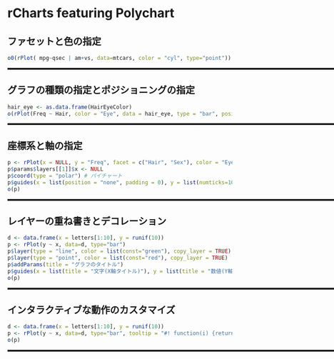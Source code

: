 # rCharts featuring Polychart




<!-- プロットのスタイル指定 -->
<style>
.rChart { border: solid 2px; margin: auto; width: 800px;}
</style>

## ファセットと色の指定

```r
o0(rPlot( mpg~qsec | am+vs, data=mtcars, color = "cyl", type="point"))
```

<script type='text/javascript' src=http://ramnathv.github.io/rCharts/libraries/widgets/polycharts/js/polychart2.standalone.js></script>
<div id = 'chart88c7259748a' class = 'rChart polycharts'></div>
<script type='text/javascript'>
    var chartParams = {
 "dom": "chart88c7259748a",
"width":    800,
"height":    600,
"layers": [
 {
 "x": "qsec",
"y": "mpg",
"data": {
 "mpg": [     21,     21,   22.8,   21.4,   18.7,   18.1,   14.3,   24.4,   22.8,   19.2,   17.8,   16.4,   17.3,   15.2,   10.4,   10.4,   14.7,   32.4,   30.4,   33.9,   21.5,   15.5,   15.2,   13.3,   19.2,   27.3,     26,   30.4,   15.8,   19.7,     15,   21.4 ],
"cyl": [      6,      6,      4,      6,      8,      6,      8,      4,      4,      6,      6,      8,      8,      8,      8,      8,      8,      4,      4,      4,      4,      8,      8,      8,      8,      4,      4,      4,      8,      6,      8,      4 ],
"disp": [    160,    160,    108,    258,    360,    225,    360,  146.7,  140.8,  167.6,  167.6,  275.8,  275.8,  275.8,    472,    460,    440,   78.7,   75.7,   71.1,  120.1,    318,    304,    350,    400,     79,  120.3,   95.1,    351,    145,    301,    121 ],
"hp": [    110,    110,     93,    110,    175,    105,    245,     62,     95,    123,    123,    180,    180,    180,    205,    215,    230,     66,     52,     65,     97,    150,    150,    245,    175,     66,     91,    113,    264,    175,    335,    109 ],
"drat": [    3.9,    3.9,   3.85,   3.08,   3.15,   2.76,   3.21,   3.69,   3.92,   3.92,   3.92,   3.07,   3.07,   3.07,   2.93,      3,   3.23,   4.08,   4.93,   4.22,    3.7,   2.76,   3.15,   3.73,   3.08,   4.08,   4.43,   3.77,   4.22,   3.62,   3.54,   4.11 ],
"wt": [   2.62,  2.875,   2.32,  3.215,   3.44,   3.46,   3.57,   3.19,   3.15,   3.44,   3.44,   4.07,   3.73,   3.78,   5.25,  5.424,  5.345,    2.2,  1.615,  1.835,  2.465,   3.52,  3.435,   3.84,  3.845,  1.935,   2.14,  1.513,   3.17,   2.77,   3.57,   2.78 ],
"qsec": [  16.46,  17.02,  18.61,  19.44,  17.02,  20.22,  15.84,     20,   22.9,   18.3,   18.9,   17.4,   17.6,     18,  17.98,  17.82,  17.42,  19.47,  18.52,   19.9,  20.01,  16.87,   17.3,  15.41,  17.05,   18.9,   16.7,   16.9,   14.5,   15.5,   14.6,   18.6 ],
"vs": [      0,      0,      1,      1,      0,      1,      0,      1,      1,      1,      1,      0,      0,      0,      0,      0,      0,      1,      1,      1,      1,      0,      0,      0,      0,      1,      0,      1,      0,      0,      0,      1 ],
"am": [      1,      1,      1,      0,      0,      0,      0,      0,      0,      0,      0,      0,      0,      0,      0,      0,      0,      1,      1,      1,      0,      0,      0,      0,      0,      1,      1,      1,      1,      1,      1,      1 ],
"gear": [      4,      4,      4,      3,      3,      3,      3,      4,      4,      4,      4,      3,      3,      3,      3,      3,      3,      4,      4,      4,      3,      3,      3,      3,      3,      4,      5,      5,      5,      5,      5,      4 ],
"carb": [      4,      4,      1,      1,      2,      1,      4,      2,      2,      4,      4,      3,      3,      3,      4,      4,      4,      1,      2,      1,      1,      2,      2,      4,      2,      1,      2,      2,      4,      6,      8,      2 ] 
},
"facet": [ "am", "vs" ],
"color": "cyl",
"type": "point" 
} 
],
"facet": {
 "type": "grid",
"x": "am",
"y": "vs" 
},
"guides": [],
"coord": [],
"id": "chart88c7259748a" 
}
    _.each(chartParams.layers, function(el){
        el.data = polyjs.data(el.data)
    })
    var graph_chart88c7259748a = polyjs.chart(chartParams);
</script>


## グラフの種類の指定とポジショニングの指定

```r
hair_eye <- as.data.frame(HairEyeColor)
o(rPlot(Freq ~ Hair, color = "Eye", data = hair_eye, type = "bar", position = "dodge"))
```


<div id = 'chart88c5048ab2' class = 'rChart polycharts'></div>
<script type='text/javascript'>
    var chartParams = {
 "dom": "chart88c5048ab2",
"width":    800,
"height":    600,
"layers": [
 {
 "x": "Hair",
"y": "Freq",
"data": {
 "Hair": [ "Black", "Brown", "Red", "Blond", "Black", "Brown", "Red", "Blond", "Black", "Brown", "Red", "Blond", "Black", "Brown", "Red", "Blond", "Black", "Brown", "Red", "Blond", "Black", "Brown", "Red", "Blond", "Black", "Brown", "Red", "Blond", "Black", "Brown", "Red", "Blond" ],
"Eye": [ "Brown", "Brown", "Brown", "Brown", "Blue", "Blue", "Blue", "Blue", "Hazel", "Hazel", "Hazel", "Hazel", "Green", "Green", "Green", "Green", "Brown", "Brown", "Brown", "Brown", "Blue", "Blue", "Blue", "Blue", "Hazel", "Hazel", "Hazel", "Hazel", "Green", "Green", "Green", "Green" ],
"Sex": [ "Male", "Male", "Male", "Male", "Male", "Male", "Male", "Male", "Male", "Male", "Male", "Male", "Male", "Male", "Male", "Male", "Female", "Female", "Female", "Female", "Female", "Female", "Female", "Female", "Female", "Female", "Female", "Female", "Female", "Female", "Female", "Female" ],
"Freq": [     32,     53,     10,      3,     11,     50,     10,     30,     10,     25,      7,      5,      3,     15,      7,      8,     36,     66,     16,      4,      9,     34,      7,     64,      5,     29,      7,      5,      2,     14,      7,      8 ] 
},
"facet": null,
"color": "Eye",
"type": "bar",
"position": "dodge" 
} 
],
"facet": [],
"guides": [],
"coord": [],
"id": "chart88c5048ab2" 
}
    _.each(chartParams.layers, function(el){
        el.data = polyjs.data(el.data)
    })
    var graph_chart88c5048ab2 = polyjs.chart(chartParams);
</script>


## 座標系と軸の指定

```r
p <- rPlot(x = NULL, y = "Freq", facet = c("Hair", "Sex"), color = "Eye", data = hair_eye, type = "bar")
p$params$layers[[1]]$x <- NULL
p$coord(type = "polar") # パイチャート
p$guides(x = list(position = "none", padding = 0), y = list(numticks=10)) # 軸を変更
o(p)
```


<div id = 'chart88c5227dccf' class = 'rChart polycharts'></div>
<script type='text/javascript'>
    var chartParams = {
 "dom": "chart88c5227dccf",
"width":    800,
"height":    600,
"layers": [
 {
 "y": "Freq",
"data": {
 "Hair": [ "Black", "Brown", "Red", "Blond", "Black", "Brown", "Red", "Blond", "Black", "Brown", "Red", "Blond", "Black", "Brown", "Red", "Blond", "Black", "Brown", "Red", "Blond", "Black", "Brown", "Red", "Blond", "Black", "Brown", "Red", "Blond", "Black", "Brown", "Red", "Blond" ],
"Eye": [ "Brown", "Brown", "Brown", "Brown", "Blue", "Blue", "Blue", "Blue", "Hazel", "Hazel", "Hazel", "Hazel", "Green", "Green", "Green", "Green", "Brown", "Brown", "Brown", "Brown", "Blue", "Blue", "Blue", "Blue", "Hazel", "Hazel", "Hazel", "Hazel", "Green", "Green", "Green", "Green" ],
"Sex": [ "Male", "Male", "Male", "Male", "Male", "Male", "Male", "Male", "Male", "Male", "Male", "Male", "Male", "Male", "Male", "Male", "Female", "Female", "Female", "Female", "Female", "Female", "Female", "Female", "Female", "Female", "Female", "Female", "Female", "Female", "Female", "Female" ],
"Freq": [     32,     53,     10,      3,     11,     50,     10,     30,     10,     25,      7,      5,      3,     15,      7,      8,     36,     66,     16,      4,      9,     34,      7,     64,      5,     29,      7,      5,      2,     14,      7,      8 ] 
},
"facet": [ "Hair", "Sex" ],
"color": "Eye",
"type": "bar" 
} 
],
"facet": {
 "type": "grid",
"x": "Hair",
"y": "Sex" 
},
"guides": {
 "x": {
 "position": "none",
"padding":      0 
},
"y": {
 "numticks":     10 
} 
},
"coord": {
 "type": "polar" 
},
"id": "chart88c5227dccf" 
}
    _.each(chartParams.layers, function(el){
        el.data = polyjs.data(el.data)
    })
    var graph_chart88c5227dccf = polyjs.chart(chartParams);
</script>


## レイヤーの重ね書きとデコレーション


```r
d <- data.frame(x = letters[1:10], y = runif(10))
p <- rPlot(y ~ x, data=d, type="bar")
p$layer(type = "line", color = list(const="green"), copy_layer = TRUE)
p$layer(type = "point", color = list(const="red"), copy_layer = TRUE)
p$addParams(title = "グラフのタイトル")
p$guides(x = list(title = "文字(X軸タイトル)"), y = list(title = "数値(Y軸タイトル)"))
o(p)
```


<div id = 'chart88c6f6640f2' class = 'rChart polycharts'></div>
<script type='text/javascript'>
    var chartParams = {
 "dom": "chart88c6f6640f2",
"width":    800,
"height":    600,
"layers": [
 {
 "x": "x",
"y": "y",
"data": {
 "x": [ "a", "b", "c", "d", "e", "f", "g", "h", "i", "j" ],
"y": [ 0.91481, 0.93708, 0.28614, 0.83045, 0.64175, 0.5191, 0.73659, 0.13467, 0.65699, 0.70506 ] 
},
"facet": null,
"type": "bar" 
},
{
 "type": "line",
"color": {
 "const": "green" 
},
"x": "x",
"y": "y",
"data": {
 "x": [ "a", "b", "c", "d", "e", "f", "g", "h", "i", "j" ],
"y": [ 0.91481, 0.93708, 0.28614, 0.83045, 0.64175, 0.5191, 0.73659, 0.13467, 0.65699, 0.70506 ] 
},
"facet": null 
},
{
 "type": "point",
"color": {
 "const": "red" 
},
"x": "x",
"y": "y",
"data": {
 "x": [ "a", "b", "c", "d", "e", "f", "g", "h", "i", "j" ],
"y": [ 0.91481, 0.93708, 0.28614, 0.83045, 0.64175, 0.5191, 0.73659, 0.13467, 0.65699, 0.70506 ] 
},
"facet": null 
} 
],
"facet": [],
"guides": {
 "x": {
 "title": "文字(X軸タイトル)" 
},
"y": {
 "title": "数値(Y軸タイトル)" 
} 
},
"coord": [],
"title": "グラフのタイトル",
"id": "chart88c6f6640f2" 
}
    _.each(chartParams.layers, function(el){
        el.data = polyjs.data(el.data)
    })
    var graph_chart88c6f6640f2 = polyjs.chart(chartParams);
</script>


## インタラクティブな動作のカスタマイズ

```r
d <- data.frame(x = letters[1:10], y = runif(10))
p <- rPlot(y ~ x, data=d, type="bar", tooltip = "#! function(i) {return('Xは「'+i.x+'」です');} !#")
o(p)
```


<div id = 'chart88c2ed3231' class = 'rChart polycharts'></div>
<script type='text/javascript'>
    var chartParams = {
 "dom": "chart88c2ed3231",
"width":    800,
"height":    600,
"layers": [
 {
 "x": "x",
"y": "y",
"data": {
 "x": [ "a", "b", "c", "d", "e", "f", "g", "h", "i", "j" ],
"y": [ 0.45774, 0.71911, 0.93467, 0.25543, 0.46229, 0.94001, 0.97823, 0.11749,  0.475, 0.56033 ] 
},
"facet": null,
"type": "bar",
"tooltip":  function(i) {return('Xは「'+i.x+'」です');}  
} 
],
"facet": [],
"guides": [],
"coord": [],
"id": "chart88c2ed3231" 
}
    _.each(chartParams.layers, function(el){
        el.data = polyjs.data(el.data)
    })
    var graph_chart88c2ed3231 = polyjs.chart(chartParams);
</script>

